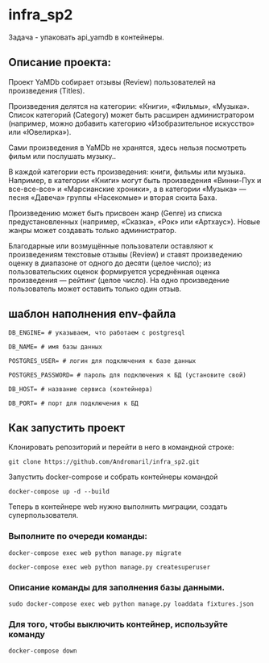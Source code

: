 # infra_sp2
Задача - упаковать api_yamdb в контейнеры.

<h2>Описание проекта:</h2>
 
 Проект YaMDb собирает отзывы (Review) пользователей на произведения (Titles). 
 
 Произведения делятся на категории: «Книги», «Фильмы», «Музыка». Список категорий (Category) может быть расширен администратором (например, можно добавить категорию «Изобразительное искусство» или «Ювелирка»).
 
 Сами произведения в YaMDb не хранятся, здесь нельзя посмотреть фильм или послушать музыку..

В каждой категории есть произведения: книги, фильмы или музыка. Например, в категории «Книги» могут быть произведения «Винни-Пух и все-все-все» и «Марсианские хроники», а в категории «Музыка» — песня «Давеча» группы «Насекомые» и вторая сюита Баха.

Произведению может быть присвоен жанр (Genre) из списка предустановленных (например, «Сказка», «Рок» или «Артхаус»). Новые жанры может создавать только администратор.
 
Благодарные или возмущённые пользователи оставляют к произведениям текстовые отзывы (Review) и ставят произведению оценку в диапазоне от одного до десяти (целое число); из пользовательских оценок формируется усреднённая оценка произведения — рейтинг (целое число). На одно произведение пользователь может оставить только один отзыв.
 
<h2>шаблон наполнения env-файла</h2>

```
DB_ENGINE= # указываем, что работаем с postgresql

DB_NAME= # имя базы данных

POSTGRES_USER= # логин для подключения к базе данных

POSTGRES_PASSWORD= # пароль для подключения к БД (установите свой)

DB_HOST= # название сервиса (контейнера)

DB_PORT= # порт для подключения к БД 
```

<h2>Как запустить проект</h2>
Клонировать репозиторий и перейти в него в командной строке:

```
git clone https://github.com/Andromaril/infra_sp2.git
```

Запустить docker-compose и собрать контейнеры  командой  

```
docker-compose up -d --build
```

Теперь в контейнере web нужно выполнить миграции, создать суперпользователя.

<h3>Выполните по очереди команды:</h3>

```
docker-compose exec web python manage.py migrate 

docker-compose exec web python manage.py createsuperuser
```

<h3>Oписание команды для заполнения базы данными.</h3>

```
sudo docker-compose exec web python manage.py loaddata fixtures.json
```

<h3>Для того, чтобы выключить контейнер, используйте команду</h3>

```
docker-compose down
```
